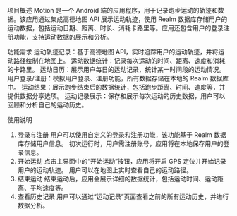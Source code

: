 项目概述
Motion 是一个 Android 端的应用程序，用于记录跑步运动的轨迹和数据。该应用通过集成高德地图 API 展示运动轨迹，使用 Realm 数据库存储用户的运动数据，包括运动日期、距离、时长、消耗卡路里等。应用还包含用户的登录注册功能，支持运动数据的展示和分析。

功能需求
运动轨迹记录：基于高德地图 API，实时追踪用户的运动轨迹，并将运动路径绘制在地图上。
运动数据统计：记录每次运动的时间、距离、速度和消耗的卡路里。
运动日历：展示用户每日的运动记录，统计某一时间段的运动情况。
用户登录/注册：模拟用户登录、注册功能，所有数据存储在本地的 Realm 数据库中。
运动结果：展示跑步结束后的数据统计，包括跑步距离、时间、速度等，并提供数据分享选项。
运动记录展示：保存和展示每次运动的历史数据，用户可以回顾和分析自己的运动历史。

使用说明
1. 登录与注册
用户可以使用自定义的登录和注册功能，该功能基于 Realm 数据库存储用户信息。
初次运行时，用户需注册账号，应用将在本地保存用户的登录信息。
2. 开始运动
点击主界面中的“开始运动”按钮，应用将开启 GPS 定位并开始记录用户的运动轨迹。
用户可以在地图上实时查看自己的运动路径。
3. 结束运动
结束运动后，应用会展示详细的数据统计，包括运动时间、运动距离、平均速度等。
4. 查看历史记录
用户可以通过“运动记录”页面查看之前的所有运动历史，并进行数据分析。
